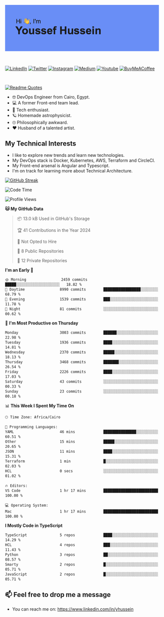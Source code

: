 [![Youssef's GitHub Banner](./assets/youssef-hussein.png)](https://github.com/yorki404)

</br>

[![LinkedIn](https://img.shields.io/badge/linkedin-%230077B5.svg?style=for-the-badge&logo=linkedin&logoColor=white)](https://www.linkedin.com/in/yhussein/)
[![Twitter](https://img.shields.io/badge/devqik_-%231DA1F2.svg?style=for-the-badge&logo=Twitter&logoColor=white)](https://twitter.com/devqik_)
[![Instagram](https://img.shields.io/badge/devqik-E4405F?style=for-the-badge&logo=Instagram&logoColor=white)](https://instagram.com/devqik)
[![Medium](https://img.shields.io/badge/Medium-12100E?style=for-the-badge&logo=medium&logoColor=white)](https://medium.com/@devqik)
[![Youtube](https://img.shields.io/badge/YouTube-FF0000?style=for-the-badge&logo=youtube&logoColor=white)](https://www.youtube.com/@devqik)
[![BuyMeACoffee](https://img.shields.io/badge/Buy%20Me%20a%20Coffee-ffdd00?style=for-the-badge&logo=buy-me-a-coffee&logoColor=black)](https://www.buymeacoffee.com/devqik)

</br>

[![Readme Quotes](https://quotes-github-readme.vercel.app/api?type=horizontal&theme=dark)](https://github.com/piyushsuthar/github-readme-quotes)

- :nerd_face: DevOps Engineer from Cairo, Egypt.
- :computer: A former Front-end team lead.
- :satellite: Tech enthusiast.
- :ringed_planet: Homemade astrophysicist.
- :roll_eyes: Philosophically awkward.
- :heart: Husband of a talented artist.

## My Technical Interests

- I like to explore new trends and learn new technologies.
- My DevOps stack is Docker, Kubernetes, AWS, Terraform and CircleCI.
- My Front-end arsenal is Angular and Typescript.
- I'm on track for learning more about Technical Architecture.

[![GitHub Streak](https://streak-stats.demolab.com/?user=devqik&theme=dark)](https://git.io/streak-stats)

<!--START_SECTION:waka-->
![Code Time](http://img.shields.io/badge/Code%20Time-655%20hrs%2032%20mins-blue)

![Profile Views](http://img.shields.io/badge/Profile%20Views-9-blue)

**🐱 My GitHub Data** 

> 📦 13.0 kB Used in GitHub's Storage 
 > 
> 🏆 41 Contributions in the Year 2024
 > 
> 🚫 Not Opted to Hire
 > 
> 📜 8 Public Repositories 
 > 
> 🔑 12 Private Repositories 
 > 
**I'm an Early 🐤** 

```text
🌞 Morning                2459 commits        █████░░░░░░░░░░░░░░░░░░░░   18.82 % 
🌆 Daytime                8990 commits        █████████████████░░░░░░░░   68.79 % 
🌃 Evening                1539 commits        ███░░░░░░░░░░░░░░░░░░░░░░   11.78 % 
🌙 Night                  81 commits          ░░░░░░░░░░░░░░░░░░░░░░░░░   00.62 % 
```
📅 **I'm Most Productive on Thursday** 

```text
Monday                   3003 commits        ██████░░░░░░░░░░░░░░░░░░░   22.98 % 
Tuesday                  1936 commits        ████░░░░░░░░░░░░░░░░░░░░░   14.81 % 
Wednesday                2370 commits        █████░░░░░░░░░░░░░░░░░░░░   18.13 % 
Thursday                 3468 commits        ███████░░░░░░░░░░░░░░░░░░   26.54 % 
Friday                   2226 commits        ████░░░░░░░░░░░░░░░░░░░░░   17.03 % 
Saturday                 43 commits          ░░░░░░░░░░░░░░░░░░░░░░░░░   00.33 % 
Sunday                   23 commits          ░░░░░░░░░░░░░░░░░░░░░░░░░   00.18 % 
```


📊 **This Week I Spent My Time On** 

```text
🕑︎ Time Zone: Africa/Cairo

💬 Programming Languages: 
YAML                     46 mins             ███████████████░░░░░░░░░░   60.51 % 
Other                    15 mins             █████░░░░░░░░░░░░░░░░░░░░   20.65 % 
JSON                     11 mins             ████░░░░░░░░░░░░░░░░░░░░░   15.31 % 
Terraform                1 min               █░░░░░░░░░░░░░░░░░░░░░░░░   02.03 % 
HCL                      0 secs              ░░░░░░░░░░░░░░░░░░░░░░░░░   01.02 % 

🔥 Editors: 
VS Code                  1 hr 17 mins        █████████████████████████   100.00 % 

💻 Operating System: 
Mac                      1 hr 17 mins        █████████████████████████   100.00 % 
```

**I Mostly Code in TypeScript** 

```text
TypeScript               5 repos             ████░░░░░░░░░░░░░░░░░░░░░   14.29 % 
HCL                      4 repos             ███░░░░░░░░░░░░░░░░░░░░░░   11.43 % 
Python                   3 repos             ██░░░░░░░░░░░░░░░░░░░░░░░   08.57 % 
Smarty                   2 repos             █░░░░░░░░░░░░░░░░░░░░░░░░   05.71 % 
JavaScript               2 repos             █░░░░░░░░░░░░░░░░░░░░░░░░   05.71 % 
```




<!--END_SECTION:waka-->

## 📫 Feel free to drop me a message
- You can reach me on: https://www.linkedin.com/in/yhussein
